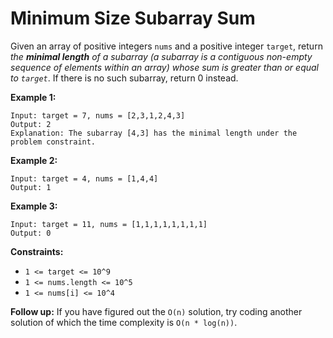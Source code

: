 # Minimum Size Subarray Sum

Given an array of positive integers `nums` and a positive integer `target`, return _the **minimal length** of a subarray (a subarray is a contiguous non-empty sequence of elements within an array) whose sum is greater than or equal to `target`_. If there is no such subarray, return 0 instead.

**Example 1:**

```
Input: target = 7, nums = [2,3,1,2,4,3]
Output: 2
Explanation: The subarray [4,3] has the minimal length under the problem constraint.
```

**Example 2:**

```
Input: target = 4, nums = [1,4,4]
Output: 1
```

**Example 3:**

```
Input: target = 11, nums = [1,1,1,1,1,1,1,1]
Output: 0
```

**Constraints:**

- `1 <= target <= 10^9`
- `1 <= nums.length <= 10^5`
- `1 <= nums[i] <= 10^4`

**Follow up:** If you have figured out the `O(n)` solution, try coding another solution of which the time complexity is `O(n * log(n))`.
